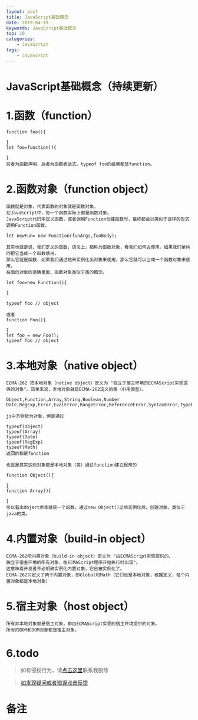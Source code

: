 ```yaml
---
layout: post
title: JavaScript基础概念
date: 2019-04-19
keywords: JavaScript基础概念
top: 10
categories:
    - JavaScript
tags:
    - JavaScript
---
```

# JavaScript基础概念（持续更新）
# 1.函数（function）
```
function foo(){

}
let foo=function(){

}
前者为函数声明，后者为函数表达式。typeof foo的结果都是function。
```
# 2.函数对象（function object）
```
函数就是对象，代表函数的对象就是函数对象。
在JavaScript中，每一个函数实际上都是函数对象。
JavaScript代码中定义函数，或者调用Function创建函数时，最终都会以类似于这样的形式调用Function函数。

let newFun= new Function(funArgs,funBody);

其实也就是说，我们定义的函数，语法上，都称为函数对象，看我们如何去使用。如果我们单纯的把它当成一个函数使用，
那么它就是函数，如果我们通过她来实例化出对象来使用，那么它就可以当成一个函数对象来使用，
在面向对象的范畴里面，函数对象类似于类的概念。

let foo=new Function(){

}

typeof foo // object

或者
function Foo(){

}
let foo = new Foo();
typeof foo // object
```

# 3.本地对象（native object）
```
ECMA-262 把本地对象（native object）定义为 "独立于宿主环境的ECMAScript实现提供的对象"。简单来说，本地对象就是ECMA-262定义的类（引用类型）。

Object,Function,Array,String,Boolean,Number
Date,RegExp,Error,EvalError,RangeError,ReferenceError,SyntaxError,TypeError,URIError

js中万物皆为对象，但是通过

typeof(Object)
typeof(Array)
typeof(Date)
typeof(RegExp)
typeof(Math)
返回的都是function

也就是其实这些对象都是本地对象（类）通过function建立起来的

function Object(){

}
function Array(){

}
可以看出Object原本就是一个函数，通过new Object()之后实例化后，创建对象。类似于java的类。
```
# 4.内置对象（build-in object）
```
ECMA-262吧内置对象（build-in object）定义为 "由ECMAScript实现提供的、
独立于宿主环境的所有对象，在ECMAScript程序开始执行时出现"。
这意味着开发者不必明确实例化内置对象，它已被实例化了。
ECMA-262只定义了两个内置对象，即Global和Math（它们也是本地对象，根据定义，每个内置对象都是本地对象）
```

# 5.宿主对象（host object）
```
所有非本地对象都是宿主对象，即由ECMAScript实现的宿主环境提供的对象。
所有的BOM和DOM对象都是宿主对象。
```
# 6.todo

>如有侵权行为，请[点击这里](https://github.com/cooper-q/MattMeng_hexo/issues)联系我删除

>[如发现疑问或者错误点击反馈](https://github.com/cooper-q/MattMeng_hexo/issues)

# 备注

